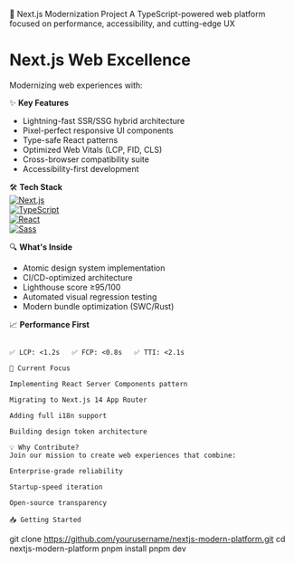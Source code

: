 🚀 Next.js Modernization Project
A TypeScript-powered web platform focused on performance, accessibility, and cutting-edge UX

# Next.js Web Excellence

Modernizing web experiences with:

✨ **Key Features**  
- Lightning-fast SSR/SSG hybrid architecture  
- Pixel-perfect responsive UI components  
- Type-safe React patterns  
- Optimized Web Vitals (LCP, FID, CLS)  
- Cross-browser compatibility suite  
- Accessibility-first development  

🛠️ **Tech Stack**  
[![Next.js](https://img.shields.io/badge/Next.js-13.4+-black?style=flat&logo=vercel)](https://nextjs.org)  
[![TypeScript](https://img.shields.io/badge/TypeScript-5.0+-3178C6?style=flat&logo=typescript)](https://www.typescriptlang.org)  
[![React](https://img.shields.io/badge/React-18.2+-61DAFB?style=flat&logo=react)](https://react.dev)  
[![Sass](https://img.shields.io/badge/Sass-1.65-CC6699?style=flat&logo=sass)](https://sass-lang.com)

🔍 **What's Inside**  
- Atomic design system implementation  
- CI/CD-optimized architecture  
- Lighthouse score ≥95/100  
- Automated visual regression testing  
- Modern bundle optimization (SWC/Rust)  

📈 **Performance First**  
```performance

✅ LCP: <1.2s   ✅ FCP: <0.8s   ✅ TTI: <2.1s

🚧 Current Focus

Implementing React Server Components pattern

Migrating to Next.js 14 App Router

Adding full i18n support

Building design token architecture

💡 Why Contribute?
Join our mission to create web experiences that combine:

Enterprise-grade reliability

Startup-speed iteration

Open-source transparency

📥 Getting Started
```
git clone https://github.com/yourusername/nextjs-modern-platform.git
cd nextjs-modern-platform
pnpm install
pnpm dev
```
